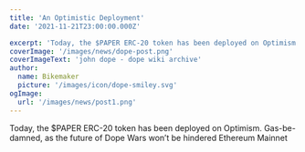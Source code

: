 ```yaml
---
title: 'An Optimistic Deployment'
date: '2021-11-21T23:00:00.000Z'

excerpt: 'Today, the $PAPER ERC-20 token has been deployed on Optimism. Gas-be-damned, as the future of Dope Wars won’t be hindered Ethereum Mainnet'
coverImage: '/images/news/dope-post.png'
coverImageText: 'john dope - dope wiki archive'
author:
  name: Bikemaker
  picture: '/images/icon/dope-smiley.svg'
ogImage:
  url: '/images/news/post1.png'
---
```


Today, the $PAPER ERC-20 token has been deployed on Optimism. Gas-be-damned, as the future of Dope Wars won’t be hindered Ethereum Mainnet